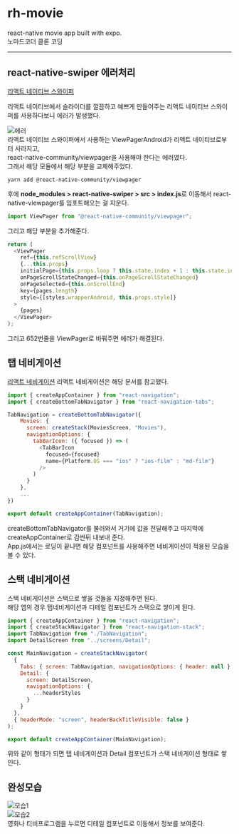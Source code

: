 # rh-movie

react-native movie app built with expo.  
노마드코더 클론 코딩

---

## react-native-swiper 에러처리

[리액트 네이티브 스와이퍼](https://www.npmjs.com/package/react-native-swiper)

리액트 네이티브에서 슬라이더를 깔끔하고 예쁘게 만들어주는 리액트 네이티브 스와이퍼를 사용하다보니 에러가 발생했다.

![에러](https://drive.google.com/uc?id=1ItwMVXx-LXJSFWdUdJdYn2RY6bbJfxXR)  
리액트 네이티브 스와이퍼에서 사용하는 ViewPagerAndroid가 리액트 네이티브로부터 사라지고,  
react-native-community/viewpager을 사용해야 한다는 에러였다.  
그래서 해당 모듈에서 해당 부분을 교체해주었다.

```
yarn add @react-native-community/viewpager
```

후에 **node_modules > react-native-swiper > src > index.js**로 이동해서 react-native-viewpager를 임포트해오는 걸 지운다.

```js
import ViewPager from "@react-native-community/viewpager";
```

그리고 해당 부분을 추가해준다.

```js
return (
  <ViewPager
    ref={this.refScrollView}
    {...this.props}
    initialPage={this.props.loop ? this.state.index + 1 : this.state.index}
    onPageScrollStateChanged={this.onPageScrollStateChanged}
    onPageSelected={this.onScrollEnd}
    key={pages.length}
    style={[styles.wrapperAndroid, this.props.style]}
  >
    {pages}
  </ViewPager>
);
```

그리고 652번줄을 ViewPager로 바꿔주면 에러가 해결된다.

## 탭 네비게이션

[리액트 네비게이션](https://reactnavigation.org/docs/en/getting-started.html) 리액트 네비게이션은 해당 문서를 참고했다.

```js
import { createAppContainer } from "react-navigation";
import { createBottomTabNavigator } from "react-navigation-tabs";

TabNavigation = createBottomTabNavigator({
    Movies: {
      screen: createStack(MoviesScreen, "Movies"),
      navigationOptions: {
        tabBarIcon: ({ focused }) => (
          <TabBarIcon
            focused={focused}
            name={Platform.OS === "ios" ? "ios-film" : "md-film"}
          />
        )
      }
    },
    ...
})

export default createAppContainer(TabNavigation);
```

createBottomTabNavigator를 불러와서 거기에 값을 전달해주고 마지막에 createAppContainer로 감싼뒤 내보내 준다.  
App.js에서는 로딩이 끝나면 해당 컴포넌트를 사용해주면 네비게이션이 적용된 모습을 볼 수 있다.

## 스택 네비게이션

스택 네비게이션은 스택으로 쌓을 것들을 지정해주면 된다.  
해당 앱의 경우 탭네비게이션과 디테일 컴포넌트가 스택으로 쌓이게 된다.

```js
import { createAppContainer } from "react-navigation";
import { createStackNavigator } from "react-navigation-stack";
import TabNavigation from "./TabNavigation";
import DetailScreen from "../screens/Detail";

const MainNavigation = createStackNavigator(
  {
    Tabs: { screen: TabNavigation, navigationOptions: { header: null } },
    Detail: {
      screen: DetailScreen,
      navigationOptions: {
        ...headerStyles
      }
    }
  },
  { headerMode: "screen", headerBackTitleVisible: false }
);

export default createAppContainer(MainNavigation);
```

위와 같이 형태가 되면 탭 네비게이션과 Detail 컴포넌트가 스택 네비게이션 형태로 쌓인다.

## 완성모습

![모습1](https://drive.google.com/uc?id=1Is0RxdYGaUS4s3ugLjo8SfCgPDuKuvsc)  
![모습2](https://drive.google.com/uc?id=1IqtxLCyTs35y8mQrvnAeHPlTPDfx3tZp)  
영화나 티비프로그램을 누르면 디테일 컴포넌트로 이동해서 정보를 보여준다.
